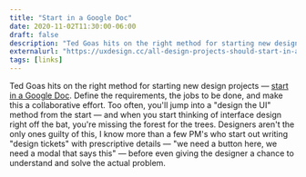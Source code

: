 ```yaml
---
title: "Start in a Google Doc"
date: 2020-11-02T11:30:00-06:00
draft: false
description: "Ted Goas hits on the right method for starting new design projects — start in a Google Doc. Define the requirements, the jobs to be done, and make this a collaborative effort."
externalurl: "https://uxdesign.cc/all-design-projects-should-start-in-a-google-doc-20ad24f75a8c"
tags: [links]
---
```


Ted Goas hits on the right method for starting new design projects — [start in a Google Doc](https://uxdesign.cc/all-design-projects-should-start-in-a-google-doc-20ad24f75a8c). Define the requirements, the jobs to be done, and make this a collaborative effort. Too often, you'll jump into a "design the UI" method from the start — and when you start thinking of interface design right off the bat, you're missing the forest for the trees. Designers aren't the only ones guilty of this, I know more than a few PM's who start out writing "design tickets" with prescriptive details — "we need a button here, we need a modal that says this" — before even giving the designer a chance to understand and solve the actual problem.